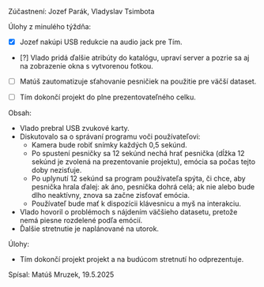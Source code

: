 Zúčastnení:
Jozef Parák, Vladyslav Tsimbota


Úlohy z minulého týždňa:
- [X] Jozef nakúpi USB redukcie na audio jack pre Tím.
- [?] Vlado pridá ďalšie atribúty do katalógu, upraví server a pozrie sa aj na zobrazenie okna s vytvorenou fotkou.
- [ ] Matúš zautomatizuje sťahovanie pesničiek na použitie pre väčší dataset.
- [ ] Tím dokončí projekt do plne prezentovateľného celku.


Obsah:
- Vlado prebral USB zvukové karty.
- Diskutovalo sa o správaní programu voči používateľovi:
  - Kamera bude robiť snímky každých 0,5 sekúnd.
  - Po spustení pesničky sa 12 sekúnd nechá hrať pesnička (dĺžka 12 sekúnd je zvolená na prezentovanie projektu), emócia sa počas tejto doby nezisťuje.
  - Po uplynutí 12 sekúnd sa program používateľa spýta, či chce, aby pesnička hrala ďalej: ak áno, pesnička dohrá celá; ak nie alebo bude dlho neaktívny, znova sa začne zisťovať emócia.
  - Používateľ bude mať k dispozícii klávesnicu a myš na interakciu.
- Vlado hovoril o problémoch s nájdením väčšieho datasetu, pretože nemá piesne rozdelené podľa emócií.
- Ďalšie stretnutie je naplánované na utorok.


Úlohy:
- Tím dokončí projekt projekt a na budúcom stretnutí ho odprezentuje.


Spísal: Matúš Mruzek, 19.5.2025
